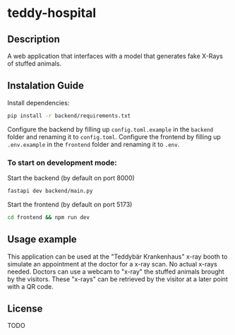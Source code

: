 # teddy-hospital

## Description

A web application that interfaces with a model that generates fake X-Rays of stuffed animals.

## Instalation Guide

Install dependencies:

```bash
pip install -r backend/requirements.txt
```

Configure the backend by filling up `config.toml.example` in the `backend` folder and renaming it to `config.toml`.
Configure the frontend by filling up `.env.example` in the `frontend` folder and renaming it to `.env`.

### To start on development mode:

Start the backend (by default on port 8000)

```bash
fastapi dev backend/main.py
```

Start the frontend (by default on port 5173)

```bash
cd frontend && npm run dev
```

## Usage example

This application can be used at the "Teddybär Krankenhaus" x-ray booth to simulate an appointment at the doctor for a x-ray scan.
No actual x-rays needed.
Doctors can use a webcam to "x-ray" the stuffed animals brought by the visitors.
These "x-rays" can be retrieved by the visitor at a later point with a QR code.

## License

TODO

